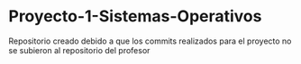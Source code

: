 # Proyecto-1-Sistemas-Operativos

Repositorio creado debido a que los commits realizados para el proyecto no se subieron al repositorio del profesor
